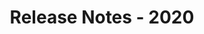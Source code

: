 ﻿---
title: Release Notes - 2020
second_title: Aspose.Words for C++
articleTitle: Release Notes - 2020
linktitle: Release Notes - 2020
description: "Aspose.Words for С++ Release Notes - 2020 – learn about the latest updates and fixes."
type: docs
weight: 10
url: /cpp/release-notes-2020/
---


